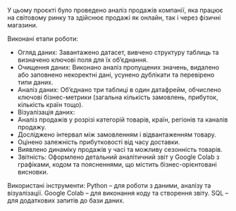 У цьому проєкті було проведено аналіз продажів компанії, яка працює на світовому ринку та здійснює продажі як онлайн, так і через фізичні магазини.

Виконані етапи роботи:
- Огляд даних: Завантажено датасет, вивчено структуру таблиць та визначено ключові поля для їх об’єднання.
- Очищення даних: Виконано аналіз пропущених значень, видалено або заповнено некоректні дані, усунено дублікати та перевірено типи даних.
- Аналіз даних: Об’єднано три таблиці в один датафрейм, обчислено ключові бізнес-метрики (загальна кількість замовлень, прибуток, кількість країн тощо).
- Візуалізація даних:
- Аналіз продажів у розрізі категорій товарів, країн, регіонів та каналів продажу.
- Досліджено інтервал між замовленням і відвантаженням товару.
- Оцінено залежність прибутковості від часу доставки.
- Виявлено динаміку продажів у часі та можливу сезонність товарів.
- Звітність: Оформлено детальний аналітичний звіт у Google Colab з графіками, кодом та поясненнями, що містить бізнес-орієнтовані висновки.
  
Використані інструменти: Python – для роботи з даними, аналізу та візуалізації. Google Colab – для виконання коду та створення звіту.	SQL – для додаткових запитів до бази даних.
